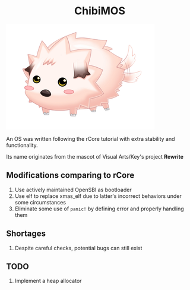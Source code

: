 <h1 style="text-align: center;">ChibiMOS</h1>

<img style="margin: 0 auto 0 auto;" src="https://raw.githubusercontent.com/Hydrostic/ChibiMOS/refs/heads/main/logo.png" />

An OS was written following the rCore tutorial with extra stability and functionality.

Its name originates from the mascot of Visual Arts/Key's project <b>Rewrite</b> 

## Modifications comparing to rCore
1. Use actively maintained OpenSBI as bootloader
2. Use elf to replace xmas_elf due to latter's incorrect behaviors under some circumstances
3. Eliminate some use of `panic!` by defining error and properly handling them

## Shortages
1. Despite careful checks, potential bugs can still exist

## TODO
1. Implement a heap allocator